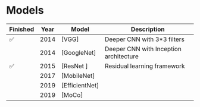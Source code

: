 # Models


|     Finished     | Year |    Model    |               Description                |
|------------------|------|-------------|------------------------------------------|
|:white_check_mark:| 2014 |[VGG]          |Deeper CNN with 3*3 filters               |
|                  | 2014 |[GoogleNet]    |Deeper CNN with Inception architecture    |
|:white_check_mark:| 2015 |[ResNet ]      |Residual learning framework               |
|                  | 2017 |[MobileNet]    |             |
|                  | 2019 |[EfficientNet] |              |
|                  | 2019 |[MoCo]         |             |
